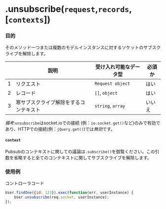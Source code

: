 # .unsubscribe(`request`,`records`,[`contexts`])
### 目的
そのメソッド一つまたは複数のモデルインスタンスに対するソケットのサブスクライブを解除します。

|   |     説明     | 受け入れ可能なデータ型 | 必須か  |
|---|---------------------|---------------------|------------|
| 1 | リクエスト             | `Request object`    | はい        |
| 2 | レコード             | `[]`, `object`      | はい        |
| 3 | 寒サブスクライブ解除をするコンテキスト | `string`, `array` |  いいえ |

*備考*:`unsubscribe`はsocket.ioでの接続 (例：`io.socket.get()`など)のみで有効であり、HTTPでの接続(例：`jQuery.get()`)では*無効*です。

#### `context`

Pubsubのコンテキストに関しての議論は`.subscribe()`を御覧ください。この引数を省略すると全てのコンテキストに関してサブスクライブを解除します。

### 使用例
コントローラコード
```javascript
User.findOne({id: 123}).exec(function(err, userInstance) {
    User.unsubscribe(req.socket, userInstance);
});
```

<docmeta name="uniqueID" value="unsubscribe354769">
<docmeta name="methodType" value="pubsub">
<docmeta name="importance" value="undefined">
<docmeta name="displayName" value=".unsubscribe()">

